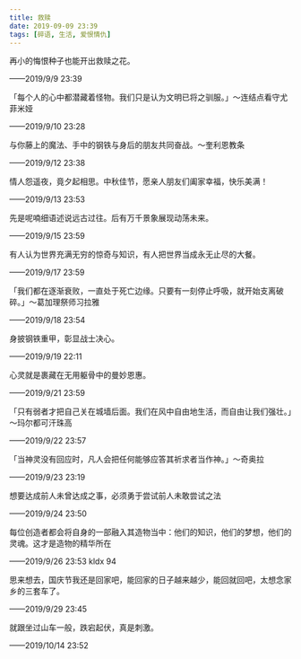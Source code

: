 ```yaml
---
title: 救赎
date: 2019-09-09 23:39
tags: [碎语, 生活, 爱恨情仇]
---
```


再小的悔恨种子也能开出救赎之花。

——2019/9/9 23:39

「每个人的心中都潜藏着怪物。我们只是认为文明已将之驯服。」～连结点看守尤菲米娅

——2019/9/10 23:28

与你藤上的魔法、手中的钢铁与身后的朋友共同奋战。～奎利恩教条

——2019/9/12 23:38

情人怨遥夜，竟夕起相思。中秋佳节，愿亲人朋友们阖家幸福，快乐美满！

——2019/9/13 23:53

先是呢喃细语述说远古过往。后有万千景象展现动荡未来。

——2019/9/15 23:59

有人认为世界充满无穷的惊奇与知识，有人把世界当成永无止尽的大餐。

——2019/9/17 23:59  

「我们都在逐渐衰败，一直处于死亡边缘。只要有一刻停止呼吸，就开始支离破碎。」～葛加理祭师习拉雅

——2019/9/18 23:54

身披钢铁重甲，彰显战士决心。

——2019/9/19 22:11

心灵就是裹藏在无用躯骨中的曼妙恩惠。

——2019/9/21 23:59

「只有弱者才把自己关在城墙后面。我们在风中自由地生活，而自由让我们强壮。」～玛尔都可汗珠高

——2019/9/22 23:57 

「当神灵没有回应时，凡人会把任何能够应答其祈求者当作神。」～奇奥拉

——2019/9/23 23:19

想要达成前人未曾达成之事，必须勇于尝试前人未敢尝试之法

——2019/9/24 23:50

每位创造者都会将自身的一部融入其造物当中：他们的知识，他们的梦想，他们的灵魂。这才是造物的精华所在

——2019/9/26 23:53 kldx 94

思来想去，国庆节我还是回家吧，能回家的日子越来越少，能回就回吧，太想念家乡的三套车了。

——2019/9/29 23:45

就跟坐过山车一般，跌宕起伏，真是刺激。

——2019/10/14 23:52

